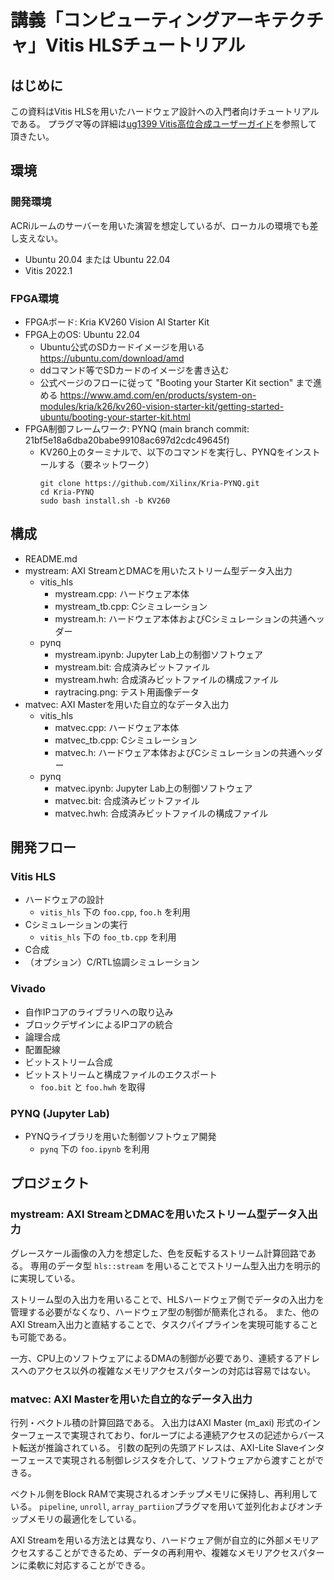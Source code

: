 講義「コンピューティングアーキテクチャ」Vitis HLSチュートリアル
====================

はじめに
--------------------

この資料はVitis HLSを用いたハードウェア設計への入門者向けチュートリアルである。
プラグマ等の詳細は[ug1399 Vitis高位合成ユーザーガイド](https://docs.amd.com/r/ja-JP/ug1399-vitis-hls)を参照して頂きたい。

環境
--------------------

### 開発環境

ACRiルームのサーバーを用いた演習を想定しているが、ローカルの環境でも差し支えない。

- Ubuntu 20.04 または Ubuntu 22.04
- Vitis 2022.1

### FPGA環境

- FPGAボード: Kria KV260 Vision AI Starter Kit
- FPGA上のOS: Ubuntu 22.04
    - Ubuntu公式のSDカードイメージを用いる https://ubuntu.com/download/amd
    - ddコマンド等でSDカードのイメージを書き込む
    - 公式ページのフローに従って "Booting your Starter Kit section" まで進める https://www.amd.com/en/products/system-on-modules/kria/k26/kv260-vision-starter-kit/getting-started-ubuntu/booting-your-starter-kit.html
- FPGA制御フレームワーク: PYNQ (main branch commit: 21bf5e18a6dba20babe99108ac697d2cdc49645f)
    - KV260上のターミナルで、以下のコマンドを実行し、PYNQをインストールする（要ネットワーク）
      ```
      git clone https://github.com/Xilinx/Kria-PYNQ.git
      cd Kria-PYNQ
      sudo bash install.sh -b KV260
      ```

構成
--------------------

- README.md
- mystream: AXI StreamとDMACを用いたストリーム型データ入出力
    - vitis_hls
        - mystream.cpp: ハードウェア本体
        - mystream_tb.cpp: Cシミュレーション
        - mystream.h: ハードウェア本体およびCシミュレーションの共通ヘッダー
    - pynq
        - mystream.ipynb: Jupyter Lab上の制御ソフトウェア
        - mystream.bit: 合成済みビットファイル
        - mystream.hwh: 合成済みビットファイルの構成ファイル
        - raytracing.png: テスト用画像データ
- matvec: AXI Masterを用いた自立的なデータ入出力
    - vitis_hls
        - matvec.cpp: ハードウェア本体
        - matvec_tb.cpp: Cシミュレーション
        - matvec.h: ハードウェア本体およびCシミュレーションの共通ヘッダー
    - pynq
        - matvec.ipynb: Jupyter Lab上の制御ソフトウェア
        - matvec.bit: 合成済みビットファイル
        - matvec.hwh: 合成済みビットファイルの構成ファイル


開発フロー
--------------------

### Vitis HLS

- ハードウェアの設計
    - `vitis_hls` 下の `foo.cpp`, `foo.h` を利用
- Cシミュレーションの実行
    - `vitis_hls` 下の `foo_tb.cpp` を利用
- C合成
- （オプション）C/RTL協調シミュレーション

### Vivado

- 自作IPコアのライブラリへの取り込み
- ブロックデザインによるIPコアの統合
- 論理合成
- 配置配線
- ビットストリーム合成
- ビットストリームと構成ファイルのエクスポート
    - `foo.bit` と `foo.hwh` を取得

### PYNQ (Jupyter Lab)

- PYNQライブラリを用いた制御ソフトウェア開発
     - `pynq` 下の `foo.ipynb` を利用


プロジェクト
--------------------

### mystream: AXI StreamとDMACを用いたストリーム型データ入出力

グレースケール画像の入力を想定した、色を反転するストリーム計算回路である。
専用のデータ型 `hls::stream` を用いることでストリーム型入出力を明示的に実現している。

ストリーム型の入出力を用いることで、HLSハードウェア側でデータの入出力を管理する必要がなくなり、ハードウェア型の制御が簡素化される。
また、他のAXI Stream入出力と直結することで、タスクパイプラインを実現可能することも可能である。

一方、CPU上のソフトウェアによるDMAの制御が必要であり、連続するアドレスへのアクセス以外の複雑なメモリアクセスパターンの対応は容易ではない。


### matvec: AXI Masterを用いた自立的なデータ入出力

行列・ベクトル積の計算回路である。
入出力はAXI Master (m_axi) 形式のインターフェースで実現されており、forループによる連続アクセスの記述からバースト転送が推論されている。
引数の配列の先頭アドレスは、AXI-Lite Slaveインターフェースで実現される制御レジスタを介して、ソフトウェアから渡すことができる。

ベクトル側をBlock RAMで実現されるオンチップメモリに保持し、再利用している。
`pipeline`, `unroll`, `array_partiion`プラグマを用いて並列化およびオンチップメモリの最適化をしている。

AXI Streamを用いる方法とは異なり、ハードウェア側が自立的に外部メモリアクセスすることができるため、データの再利用や、複雑なメモリアクセスパターンに柔軟に対応することができる。
